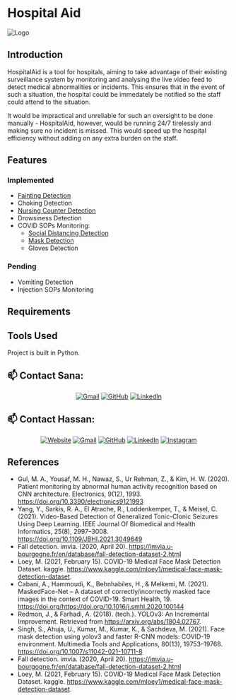 # Hospital Aid

![Logo](https://github.com/HxnDev/HospitalAid/blob/main/Logo/Hospital%20Aid%20Logo.png)

## Introduction
HospitalAid is a tool for hospitals, aiming to take advantage of their existing surveillance system by monitoring and analysing the live video feed to detect medical abnormalities or incidents. This ensures that in the event of such a situation, the hospital could be immedately be notified so the staff could attend to the situation. 

It would be impractical and unreliable for such an oversight to be done manually - HospitalAid, however, would be running 24/7 tirelessly and making sure no incident is missed. This would speed up the hospital efficiency without adding on any extra burden on the staff.

## Features

### Implemented
- [Fainting Detection](https://github.com/HxnDev/HospitalAid/tree/main/Fainting%20Detection)
- Choking Detection
- [Nursing Counter Detection](https://github.com/HxnDev/HospitalAid/blob/main/Nursing%20Counter%20Monitoring)
- Drowsiness Detection
- COVID SOPs Monitoring:
  - [Social Distancing Detection](https://github.com/HxnDev/HospitalAid/tree/main/Social%20Distancing%20Monitoring)
  - [Mask Detection](https://github.com/HxnDev/HospitalAid/tree/main/Mask%20Detection)
  - Gloves Detection

### Pending
- Vomiting Detection
- Injection SOPs Monitoring

## Requirements

## Tools Used
Project is built in Python.

## 📫 Contact Sana: 
<p align="center">
	<a href="mailto:sanakahnn@gmail.com"><img src="https://img.icons8.com/bubbles/50/000000/gmail.png" alt="Gmail"/></a>
	<a href="https://github.com/sanaa-khan"><img src="https://img.icons8.com/bubbles/50/000000/github.png" alt="GitHub"/></a>
	<a href="https://www.linkedin.com/in/sana-khan-95a9771b3/"><img src="https://img.icons8.com/bubbles/50/000000/linkedin.png" alt="LinkedIn"/></a>
	
</p>

## 📫 Contact Hassan: 
<p align="center">
  <a href="http://www.hxndev.com/"><img src="https://img.icons8.com/bubbles/50/000000/web.png" alt="Website"/></a>
	<a href="mailto:chhxnshah@gmail.com"><img src="https://img.icons8.com/bubbles/50/000000/gmail.png" alt="Gmail"/></a>
	<a href="https://github.com/HxnDev"><img src="https://img.icons8.com/bubbles/50/000000/github.png" alt="GitHub"/></a>
	<a href="https://www.linkedin.com/in/hassan-shahzad-2a6617212/"><img src="https://img.icons8.com/bubbles/50/000000/linkedin.png" alt="LinkedIn"/></a>
	<a href="https://www.instagram.com/hxn_photography/?hl=en"><img src="https://img.icons8.com/bubbles/50/000000/instagram.png" alt="Instagram"/></a>
	
</p>

## References
- Gul, M. A., Yousaf, M. H., Nawaz, S., Ur Rehman, Z., & Kim, H. W. (2020). Patient monitoring by abnormal human activity recognition based on CNN architecture. Electronics, 9(12), 1993. https://doi.org/10.3390/electronics9121993 
- Yang, Y., Sarkis, R. A., El Atrache, R., Loddenkemper, T., & Meisel, C. (2021). Video-Based Detection of Generalized Tonic-Clonic Seizures Using Deep Learning. IEEE Journal Of Biomedical and Health Informatics, 25(8), 2997–3008. https://doi.org/10.1109/JBHI.2021.3049649 
- Fall detection. imvia. (2020, April 20). https://imvia.u-bourgogne.fr/en/database/fall-detection-dataset-2.html
- Loey, M. (2021, February 15). COVID-19 Medical Face Mask Detection Dataset. kaggle. https://www.kaggle.com/mloey1/medical-face-mask-detection-dataset.
- Cabani, A., Hammoudi, K., Behnhabiles, H., & Melkemi, M. (2021). MaskedFace-Net – A dataset of correctly/incorrectly masked face images in the context of COVID-19. Smart Health, 19. https://doi.org/https://doi.org/10.1016/j.smhl.2020.100144
- Redmon, J., & Farhadi, A. (2018). (tech.). YOLOv3: An Incremental Improvement. Retrieved from https://arxiv.org/abs/1804.02767. 
- Singh, S., Ahuja, U., Kumar, M., Kumar, K., & Sachdeva, M. (2021). Face mask detection using yolov3 and faster R-CNN models: COVID-19 environment. Multimedia Tools and Applications, 80(13), 19753–19768. https://doi.org/10.1007/s11042-021-10711-8 
- Fall detection. imvia. (2020, April 20). https://imvia.u-bourgogne.fr/en/database/fall-detection-dataset-2.html
- Loey, M. (2021, February 15). COVID-19 Medical Face Mask Detection Dataset. kaggle. https://www.kaggle.com/mloey1/medical-face-mask-detection-dataset.
